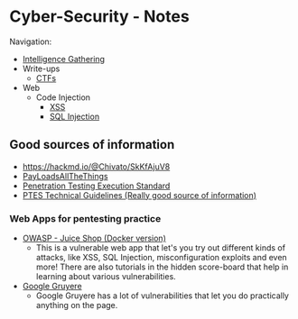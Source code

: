 # Cyber-Security - Notes

Navigation:
- [Intelligence Gathering]()
- Write-ups
    - [CTFs](https://github.com/Artideusz/My-cyber-security-notes/tree/master/My%20write-ups/CTFy)
- Web
    - Code Injection
        - [XSS](https://github.com/Artideusz/My-cyber-security-notes/tree/master/Web/Code%20Injection/Cross-site%20Scripting)
        - [SQL Injection](https://github.com/Artideusz/My-cyber-security-notes/tree/master/Web/Code%20Injection/SQL%20Injection)
 
## Good sources of information

- https://hackmd.io/@Chivato/SkKfAjuV8
- [PayLoadsAllTheThings](https://github.com/swisskyrepo/PayloadsAllTheThings)
- [Penetration Testing Execution Standard](http://www.pentest-standard.org/index.php/Main_Page)
- [PTES Technical Guidelines (Really good source of information)](http://www.pentest-standard.org/index.php/PTES_Technical_Guidelines)

### Web Apps for pentesting practice

- [OWASP - Juice Shop (Docker version)](https://hub.docker.com/r/bkimminich/juice-shop)
    - This is a vulnerable web app that let's you try out different kinds of attacks, like XSS, SQL Injection, misconfiguration exploits and even more! There are also tutorials in the hidden score-board that help in learning about various vulnerabilities.
- [Google Gruyere](https://google-gruyere.appspot.com/)
    - Google Gruyere has a lot of vulnerabilities that let you do practically anything on the page.
